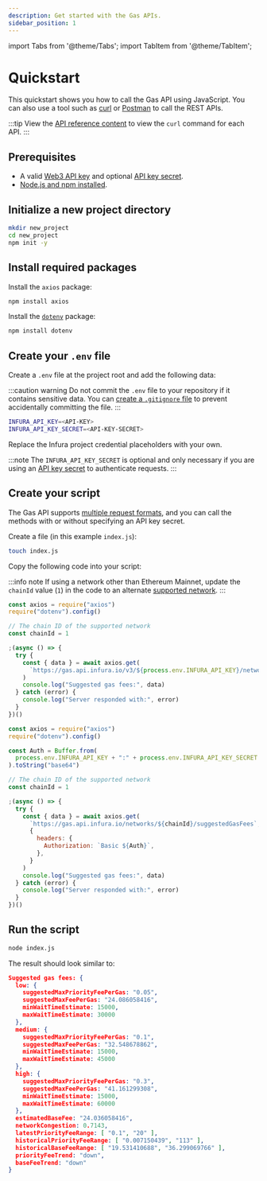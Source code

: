 ```yaml
---
description: Get started with the Gas APIs.
sidebar_position: 1
---
```


import Tabs from '@theme/Tabs';
import TabItem from '@theme/TabItem';

# Quickstart

This quickstart shows you how to call the Gas API using JavaScript.
You can also use a tool such as [curl](https://curl.se/) or [Postman](https://www.postman.com/) to
call the REST APIs.

:::tip
View the [API reference content](api-reference/index.md) to view the `curl` command for each API.
:::

## Prerequisites

- A valid [Web3 API key](../../../../developer-tools/dashboard/get-started/create-api)
  and optional [API key secret](../../../../developer-tools/dashboard/how-to/secure-an-api/api-key-secret/).
- [Node.js and npm installed](https://nodejs.org/en/download).

## Initialize a new project directory

```bash
mkdir new_project
cd new_project
npm init -y
```

## Install required packages

Install the `axios` package:

```bash
npm install axios
```

Install the [`dotenv`](../../how-to/javascript-dotenv.md) package:

```bash
npm install dotenv
```

## Create your `.env` file

Create a `.env` file at the project root and add the following data:

:::caution warning
Do not commit the `.env` file to your repository if it contains sensitive data.
You can [create a `.gitignore`
file](https://docs.infura.io/tutorials/developer-tools/javascript-dotenv#create-a-.gitignore-file)
to prevent accidentally committing the file.
:::

```bash title=".env"
INFURA_API_KEY=<API-KEY>
INFURA_API_KEY_SECRET=<API-KEY-SECRET>
```

Replace the Infura project credential placeholders with your own.

:::note
The `INFURA_API_KEY_SECRET` is optional and only necessary if you are using an
[API key secret](https://docs.infura.io/dashboard/secure-an-api/api-key-secret) to authenticate requests.
:::

## Create your script

The Gas API supports [multiple request formats](./api-reference/index.md#supported-api-request-formats), and
you can call the methods with or without specifying an API key secret.

Create a file (in this example `index.js`):

```bash
touch index.js
```

Copy the following code into your script:

:::info note
If using a network other than Ethereum Mainnet, update the `chainId` value (`1`) in the code to an
alternate [supported network](../../get-started/endpoints.md#gas-api).
:::

<Tabs>
  <TabItem value="Use API key" label="Use an API key only" default>

```javascript title="index.js"
const axios = require("axios")
require("dotenv").config()

// The chain ID of the supported network
const chainId = 1

;(async () => {
  try {
    const { data } = await axios.get(
      `https://gas.api.infura.io/v3/${process.env.INFURA_API_KEY}/networks/${chainId}/suggestedGasFees`
    )
    console.log("Suggested gas fees:", data)
  } catch (error) {
    console.log("Server responded with:", error)
  }
})()
```

  </TabItem>
  <TabItem value="With basic authentication" label="Use an API key and API key secret" default>

```javascript title="index.js"
const axios = require("axios")
require("dotenv").config()

const Auth = Buffer.from(
  process.env.INFURA_API_KEY + ":" + process.env.INFURA_API_KEY_SECRET
).toString("base64")

// The chain ID of the supported network
const chainId = 1

;(async () => {
  try {
    const { data } = await axios.get(
      `https://gas.api.infura.io/networks/${chainId}/suggestedGasFees`,
      {
        headers: {
          Authorization: `Basic ${Auth}`,
        },
      }
    )
    console.log("Suggested gas fees:", data)
  } catch (error) {
    console.log("Server responded with:", error)
  }
})()
```

  </TabItem>
</Tabs>

## Run the script

```bash
node index.js
```

The result should look similar to:

```json
Suggested gas fees: {
  low: {
    suggestedMaxPriorityFeePerGas: "0.05",
    suggestedMaxFeePerGas: "24.086058416",
    minWaitTimeEstimate: 15000,
    maxWaitTimeEstimate: 30000
  },
  medium: {
    suggestedMaxPriorityFeePerGas: "0.1",
    suggestedMaxFeePerGas: "32.548678862",
    minWaitTimeEstimate: 15000,
    maxWaitTimeEstimate: 45000
  },
  high: {
    suggestedMaxPriorityFeePerGas: "0.3",
    suggestedMaxFeePerGas: "41.161299308",
    minWaitTimeEstimate: 15000,
    maxWaitTimeEstimate: 60000
  },
  estimatedBaseFee: "24.036058416",
  networkCongestion: 0.7143,
  latestPriorityFeeRange: [ "0.1", "20" ],
  historicalPriorityFeeRange: [ "0.007150439", "113" ],
  historicalBaseFeeRange: [ "19.531410688", "36.299069766" ],
  priorityFeeTrend: "down",
  baseFeeTrend: "down"
}
```
